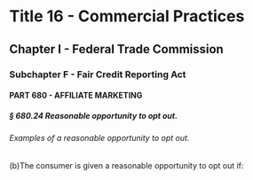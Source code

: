 
# Title 16 - Commercial Practices
## Chapter I - Federal Trade Commission
### Subchapter F - Fair Credit Reporting Act
#### PART 680 - AFFILIATE MARKETING
##### § 680.24 Reasonable opportunity to opt out.
###### Examples of a reasonable opportunity to opt out.

(b)The consumer is given a reasonable opportunity to opt out if:
